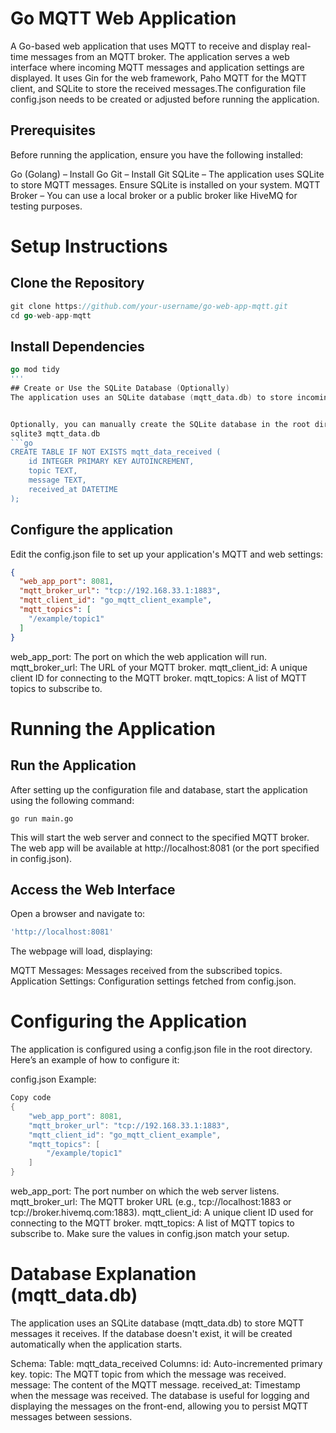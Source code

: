 
# Go MQTT Web Application
A Go-based web application that uses MQTT to receive and display real-time messages from an MQTT broker. The application serves a web interface where incoming MQTT messages and application settings are displayed. It uses Gin for the web framework, Paho MQTT for the MQTT client, and SQLite to store the received messages.The configuration file config.json needs to be created or adjusted before running the application.


## Prerequisites
Before running the application, ensure you have the following installed:

Go (Golang) – Install Go
Git – Install Git
SQLite – The application uses SQLite to store MQTT messages. Ensure SQLite is installed on your system.
MQTT Broker – You can use a local broker or a public broker like HiveMQ for testing purposes.

# Setup Instructions
## Clone the Repository
```go
git clone https://github.com/your-username/go-web-app-mqtt.git
cd go-web-app-mqtt
```
## Install Dependencies
```go
go mod tidy
'''
## Create or Use the SQLite Database (Optionally)
The application uses an SQLite database (mqtt_data.db) to store incoming MQTT messages. If the file doesn't exist, the application will create it on startup.


Optionally, you can manually create the SQLite database in the root directory using the following command:
sqlite3 mqtt_data.db
```go
CREATE TABLE IF NOT EXISTS mqtt_data_received (
    id INTEGER PRIMARY KEY AUTOINCREMENT,
    topic TEXT,
    message TEXT,
    received_at DATETIME
);
```

## Configure the application
Edit the config.json file to set up your application's MQTT and web settings:
```json
{
  "web_app_port": 8081,
  "mqtt_broker_url": "tcp://192.168.33.1:1883",
  "mqtt_client_id": "go_mqtt_client_example",
  "mqtt_topics": [
    "/example/topic1"
  ]
}
```
web_app_port: The port on which the web application will run.
mqtt_broker_url: The URL of your MQTT broker.
mqtt_client_id: A unique client ID for connecting to the MQTT broker.
mqtt_topics: A list of MQTT topics to subscribe to.

# Running the Application
## Run the Application

After setting up the configuration file and database, start the application using the following command:

`go run main.go`

This will start the web server and connect to the specified MQTT broker. The web app will be available at http://localhost:8081 (or the port specified in config.json).

## Access the Web Interface

Open a browser and navigate to:

```go
'http://localhost:8081'
```
The webpage will load, displaying:

MQTT Messages: Messages received from the subscribed topics.
Application Settings: Configuration settings fetched from config.json.

# Configuring the Application
The application is configured using a config.json file in the root directory. Here’s an example of how to configure it:

config.json Example:
```go
Copy code
{
    "web_app_port": 8081,
    "mqtt_broker_url": "tcp://192.168.33.1:1883",
    "mqtt_client_id": "go_mqtt_client_example",
    "mqtt_topics": [
        "/example/topic1"
    ]
}
```
web_app_port: The port number on which the web server listens.
mqtt_broker_url: The MQTT broker URL (e.g., tcp://localhost:1883 or tcp://broker.hivemq.com:1883).
mqtt_client_id: A unique client ID used for connecting to the MQTT broker.
mqtt_topics: A list of MQTT topics to subscribe to.
Make sure the values in config.json match your setup.

# Database Explanation (mqtt_data.db)
The application uses an SQLite database (mqtt_data.db) to store MQTT messages it receives. If the database doesn't exist, it will be created automatically when the application starts.

Schema:
Table: mqtt_data_received
Columns:
id: Auto-incremented primary key.
topic: The MQTT topic from which the message was received.
message: The content of the MQTT message.
received_at: Timestamp when the message was received.
The database is useful for logging and displaying the messages on the front-end, allowing you to persist MQTT messages between sessions.